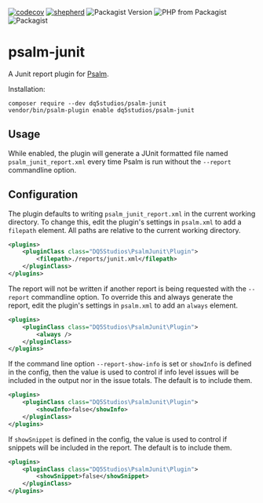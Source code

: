 [![codecov](https://codecov.io/gh/dq5studios/psalm-junit/branch/master/graph/badge.svg)](https://codecov.io/gh/dq5studios/psalm-junit)
[![shepherd](https://shepherd.dev/github/dq5studios/psalm-junit/coverage.svg)](https://shepherd.dev/github/dq5studios/psalm-junit)
![Packagist Version](https://img.shields.io/packagist/v/dq5studios/psalm-junit)
![PHP from Packagist](https://img.shields.io/packagist/php-v/dq5studios/psalm-junit)
![Packagist](https://img.shields.io/packagist/dm/dq5studios/psalm-junit)

# psalm-junit

A Junit report plugin for [Psalm](https://github.com/vimeo/psalm).

Installation:

```console
composer require --dev dq5studios/psalm-junit
vendor/bin/psalm-plugin enable dq5studios/psalm-junit
```

## Usage

While enabled, the plugin will generate a JUnit formatted file named `psalm_junit_report.xml` every time Psalm
is run without the `--report` commandline option.

## Configuration

The plugin defaults to writing `psalm_junit_report.xml` in the current working directory. To change this, edit the
plugin's settings in `psalm.xml` to add a `filepath` element.  All paths are relative to the current working directory.

```xml
<plugins>
    <pluginClass class="DQ5Studios\PsalmJunit\Plugin">
        <filepath>./reports/junit.xml</filepath>
    </pluginClass>
</plugins>
```

The report will not be written if another report is being requested with the `--report` commandline option.  To override
this and always generate the report, edit the plugin's settings in `psalm.xml` to add an `always` element.

```xml
<plugins>
    <pluginClass class="DQ5Studios\PsalmJunit\Plugin">
        <always />
    </pluginClass>
</plugins>
```

If the command line option `--report-show-info` is set or `showInfo` is defined in the config, then the value is used
to control if info level issues will be included in the output nor in the issue totals.  The default is to include them.

```xml
<plugins>
    <pluginClass class="DQ5Studios\PsalmJunit\Plugin">
        <showInfo>false</showInfo>
    </pluginClass>
</plugins>
```

If `showSnippet` is defined in the config, the value is used to control if snippets will be included in the report.
The default is to include them.

```xml
<plugins>
    <pluginClass class="DQ5Studios\PsalmJunit\Plugin">
        <showSnippet>false</showSnippet>
    </pluginClass>
</plugins>
```
